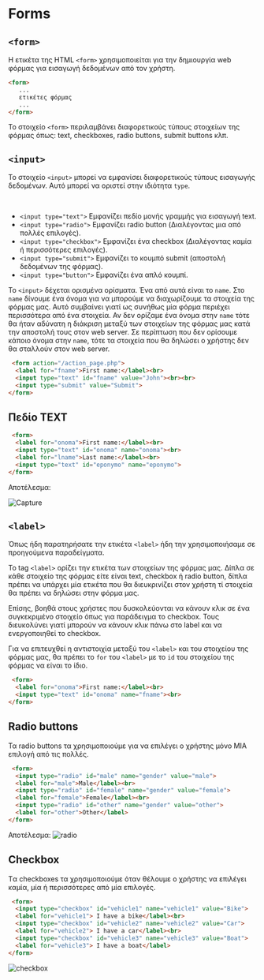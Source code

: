 # Forms

## `<form>`
Η ετικέτα της HTML `<form>` χρησιμοποιείται για την δημιουργία web φόρμας για εισαγωγή δεδομένων από τον χρήστη.


```html
<form>
   ...
   ετικέτες φόρμας
   ...
</form>
```

Το στοιχείο `<form>` περιλαμβάνει διαφορετικούς τύπους στοιχείων της φόρμας όπως: text, checkboxes, radio buttons, submit buttons κλπ.

## `<input>`

Το στοιχείο `<input>` μπορεί να εμφανίσει διαφορετικούς τύπους εισαγωγής δεδομένων. Αυτό μπορεί να οριστεί στην ιδιότητα `type`.

<br>

* `<input type="text">` Εμφανίζει πεδίο μονής γραμμής για εισαγωγή text.
* `<input type="radio">` Εμφανίζει radio button (Διαλέγοντας μια από πολλές επιλογές).
* `<input type="checkbox">` Εμφανίζει ένα checkbox (Διαλέγοντας καμία ή περισσότερες επιλογές).
* `<input type="submit">` Εμφανίζει το κουμπό submit (αποστολή δεδομένων της φόρμας).
* `<input type="button">` Εμφανίζει ένα απλό κουμπί. 

To `<input>` δέχεται ορισμένα ορίσματα. Ένα από αυτά είναι το `name`. Στο `name` δίνουμε ένα όνομα για να μπορούμε να διαχωρίζουμε τα στοιχεία της φόρμας μας. Αυτό συμβαίνει γιατί ως συνήθως μία φόρμα περιέχει περισσότερα από ένα στοιχεία. Αν δεν ορίζαμε ένα όνομα στην `name` τότε θα ήταν αδύνατη η διάκριση μεταξύ των στοιχείων της φόρμας μας κατά την αποστολή τους στον web server. Σε περίπτωση που δεν ορίσουμε κάποιο όνομα στην `name`, τότε τα στοιχεία που θα δηλώσει ο χρήστης δεν θα σταλλούν στον web server.

```html
 <form action="/action_page.php">
  <label for="fname">First name:</label><br>
  <input type="text" id="fname" value="John"><br><br>
  <input type="submit" value="Submit">
</form> 
```


## Πεδίο TEXT

```html
 <form>
  <label for="onoma">First name:</label><br>
  <input type="text" id="onoma" name="onoma"><br>
  <label for="lname">Last name:</label><br>
  <input type="text" id="eponymo" name="eponymo">
</form> 
```

Αποτέλεσμα:

![Capture](https://user-images.githubusercontent.com/774348/113685700-2d757080-96cf-11eb-9183-61d0f411dd6a.PNG)

## `<label>`
Όπως ήδη παρατηρήσατε την ετικέτα `<label>` ήδη την χρησιμοποιήσαμε σε προηγούμενα παραδείγματα. 

Το tag `<label>` ορίζει την ετικέτα των στοιχείων της φόρμας μας. Δίπλα σε κάθε στοιχείο της φόρμας είτε είναι text, checkbox ή radio button, δίπλα πρέπει να υπάρχει μία ετικέτα που θα διευκρινίζει στον χρήστη τί στοιχεία θα πρέπει να δηλώσει στην φόρμα μας.

Επίσης, βοηθά στους χρήστες που δυσκολεύονται να κάνουν κλικ σε ένα συγκεκριμένο στοιχείο όπως για παράδειγμα το checkbox. Τους διευκολύνει γιατί μπορούν να κάνουν κλικ πάνω στο label και να ενεργοποιηθεί το checkbox.

Για να επιτευχθεί η αντιστοιχία μεταξύ του `<label>` και του στοιχείου της φόρμας μας, θα πρέπει το `for` του `<label>` με το `id` του στοιχείου της φόρμας να είναι το ίδιο.

```html
 <form>
  <label for="onoma">First name:</label><br>
  <input type="text" id="onoma" name="fname"><br>
</form> 
```

## Radio buttons
Τα radio buttons τα χρησιμοποιούμε για να επιλέγει ο χρήστης μόνο ΜΙΑ επιλογή από τις πολλές.

```html
 <form>
  <input type="radio" id="male" name="gender" value="male">
  <label for="male">Male</label><br>
  <input type="radio" id="female" name="gender" value="female">
  <label for="female">Female</label><br>
  <input type="radio" id="other" name="gender" value="other">
  <label for="other">Other</label>
</form> 
```

Αποτέλεσμα:
![radio](https://user-images.githubusercontent.com/774348/113751033-27ee4980-9714-11eb-93c8-e18945896f7e.PNG)

## Checkbox
Tα checkboxes τα χρησιμοποιούμε όταν θέλουμε ο χρήστης να επιλέγει καμία, μία ή περισσότερες από μία επιλογές. 

```html
 <form>
  <input type="checkbox" id="vehicle1" name="vehicle1" value="Bike">
  <label for="vehicle1"> I have a bike</label><br>
  <input type="checkbox" id="vehicle2" name="vehicle2" value="Car">
  <label for="vehicle2"> I have a car</label><br>
  <input type="checkbox" id="vehicle3" name="vehicle3" value="Boat">
  <label for="vehicle3"> I have a boat</label>
</form> 
```

![checkbox](https://user-images.githubusercontent.com/774348/113751374-8e736780-9714-11eb-9318-510ff19727c9.PNG)


